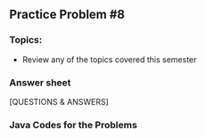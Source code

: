 ## Practice Problem #8

### Topics:
* Review any of the topics covered this semester

### Answer sheet
[QUESTIONS & ANSWERS]

### Java Codes for the Problems
